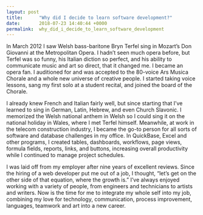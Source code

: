 ```yaml
---
layout: post
title:      "Why did I decide to learn software development?"
date:       2018-07-23 14:40:44 +0000
permalink:  why_did_i_decide_to_learn_software_development
---
```



In March 2012 I saw Welsh bass-baritone Bryn Terfel sing in Mozart’s Don Giovanni at the Metropolitan Opera. I hadn’t seen much opera before, but Terfel was so funny, his Italian diction so perfect, and his ability to communicate music and art so direct, that it changed me. I became an opera fan. I auditioned for and was accepted to the 80-voice Ars Musica Chorale and a whole new universe of creative people. I started taking voice lessons, sang my first solo at a student recital, and joined the board of the Chorale.
 
I already knew French and Italian fairly well, but since starting that I’ve learned to sing in German, Latin, Hebrew, and even Church Slavonic. I memorized the Welsh national anthem in Welsh so I could sing it on the national holiday in Wales, where I met Terfel himself. Meanwhile, at work in the telecom construction industry, I became the go-to person for all sorts of software and database challenges in my office. In QuickBase, Excel and other programs, I created tables, dashboards, workflows, page views, formula fields, reports, links, and buttons, increasing overall productivity while I continued to manage project schedules.
 
I was laid off from my employer after nine years of excellent reviews. Since the hiring of a web developer put me out of a job, I thought, “let’s get on the other side of that equation, where the growth is.” I’ve always enjoyed working with a variety of people, from engineers and technicians to artists and writers. Now is the time for me to integrate my whole self into my job, combining my love for technology, communication, process improvement, languages, teamwork and art into a new career.

